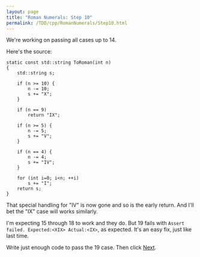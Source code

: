 ```yaml
---
layout: page
title: "Roman Numerals: Step 10"
permalink: /TDD/cpp/RomanNumerals/Step10.html
---
```


We're working on passing all cases up to 14. 

Here's the source:
```
static const std::string ToRoman(int n)
{
	std::string s;

	if (n >= 10) {
		n -= 10;
		s += "X";
	}

	if (n == 9)
		return "IX";

	if (n >= 5) {
		n -= 5;
		s += "V";
	}

	if (n == 4) {
		n -= 4;
		s += "IV";
	}

	for (int i=0; i<n; ++i)
		s += "I";
	return s;
}
```

That special handling for "IV" is now gone and so is the early return. And I'll bet the "IX" case will works similarly.

I'm expecting 15 through 18 to work and they do. But 19 fails with  ```Assert failed. Expected:<XIX> Actual:<IX>```, as expected. It's an easy fix, just like last time.

Write just enough code to pass the 19 case. Then click [Next](Step11.html).
